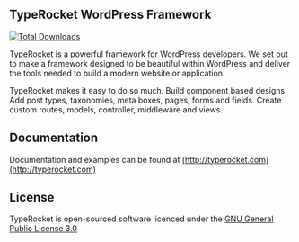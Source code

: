 ## TypeRocket WordPress Framework

[![Total Downloads](https://poser.pugx.org/TypeRocket/typerocket/d/total.svg)](https://packagist.org/packages/TypeRocket/typerocket)

TypeRocket is a powerful framework for WordPress developers. We set out to make a framework designed to be beautiful within WordPress and deliver the tools needed to build a modern website or application.
  
TypeRocket makes it easy to do so much. Build component based designs. Add post types, taxonomies, meta boxes, pages, forms and fields. Create custom routes, models, controller, middleware and views.

## Documentation

Documentation and examples can be found at [http://typerocket.com](http://typerocket.com)

## License

TypeRocket is open-sourced software licenced under the [GNU General Public License 3.0](https://www.gnu.org/licenses/gpl-3.0.en.html)